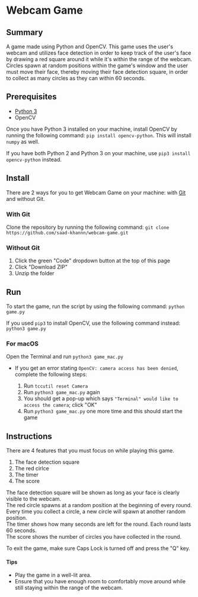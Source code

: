 # Webcam Game

## Summary
A game made using Python and OpenCV. This game uses the user's webcam and utilizes face detection in order to keep track of the user's face by drawing a red square around it while it's within the range of the webcam. Circles spawn at random positions within the game's window and the user must move their face, thereby moving their face detection square, in order to collect as many circles as they can within 60 seconds.

## Prerequisites
* [Python 3](https://www.python.org/downloads/)
* OpenCV

Once you have Python 3 installed on your machine, install OpenCV by running the following command: ```pip install opencv-python```. This will install ```numpy``` as well.

If you have both Python 2 and Python 3 on your machine, use ```pip3 install opencv-python``` instead. 

## Install
There are 2 ways for you to get Webcam Game on your machine: with [Git](https://git-scm.com/downloads) and without Git. 

### With Git
Clone the repository by running the following command: ```git clone https://github.com/saad-khannn/webcam-game.git```

### Without Git
1. Click the green "Code" dropdown button at the top of this page
2. Click "Download ZIP"
3. Unzip the folder 

## Run
To start the game, run the script by using the following command:
```python game.py```

If you used ```pip3``` to install OpenCV, use the following command instead: ```python3 game.py```

### For macOS
Open the Terminal and run ```python3 game_mac.py```

* If you get an error stating ```OpenCV: camera access has been denied```, complete the following steps: 

  1. Run ```tccutil reset Camera```
  2. Run ```python3 game_mac.py``` again
  3. You should get a pop-up which says ```"Terminal" would like to access the camera```; click "OK" 
  5. Run ```python3 game_mac.py``` one more time and this should start the game

## Instructions
There are 4 features that you must focus on while playing this game.
1. The face detection square
2. The red cirlce 
3. The timer 
4. The score

The face detection square will be shown as long as your face is clearly visible to the webcam. <br/>
The red circle spawns at a random position at the beginning of every round. Every time you collect a circle, a new circle will spawn at another random position. <br/>
The timer shows how many seconds are left for the round. Each round lasts 60 seconds. <br/>
The score shows the number of circles you have collected in the round. <br/>

To exit the game, make sure Caps Lock is turned off and press the "Q" key. 

#### Tips
* Play the game in a well-lit area. 
* Ensure that you have enough room to comfortably move around while still staying within the range of the webcam.